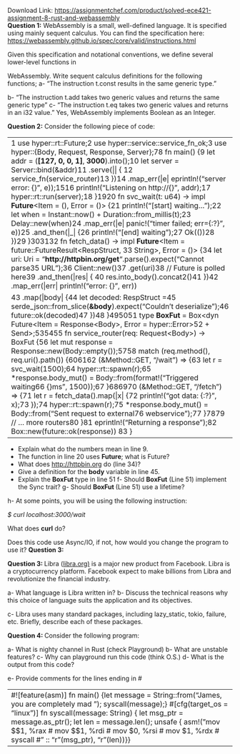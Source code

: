Download Link: https://assignmentchef.com/product/solved-ece421-assignment-8-rust-and-webassembly
<br>
<strong>Question 1:</strong> WebAssembly is a small, well-defined language. It is specified using mainly sequent calculus. You can find the specification here:  <a href="https://webassembly.github.io/spec/core/valid/instructions.html">https://webassembly.github.io/spec/core/valid/instructions.html</a>

Given this specification and notational conventions, we define several lower-level functions in

WebAssembly. Write sequent calculus definitions for the following functions; a- “The instruction t.const results in the same generic type.”

b- “The instruction t.add takes two generic values and returns the same generic type” c- “The instruction t.eq takes two generic values and returns in an i32 value.” Yes, WebAssembly implements Boolean as an Integer.




<strong>Question 2:</strong> Consider the following piece of code:

<table width="639">

 <tbody>

  <tr>

   <td width="639">1     use hyper::rt::Future;2     use hyper::service::service_fn_ok;3     use hyper::{Body, Request, Response, Server};78        fn main() {9        let addr = (<strong>[127, 0, 0, 1]</strong>, <strong>3000</strong>).into();10       let server = Server::bind(&amp;addr)11       .serve(|| {             12         service_fn(service_router)13          })14          .map_err(|e| eprintln!(“server error: {}”, e));1516     println!(“Listening on http://{}”, addr);17     hyper::rt::run(server);18     }1920                fn svc_wait(t: u64) -&gt; impl <strong>Future</strong>&lt;Item = (), Error = ()&gt; {21                println!(“[start] waiting…”);22                let when = Instant::now() + Duration::from_millis(t);23                Delay::new(when)24                .map_err(|e| panic!(“timer failed; err={:?}”, e))25                .and_then(|_| {26                println!(“[end] waiting”);27                Ok(())28                })29                }303132  fn fetch_data() -&gt; impl <strong>Future</strong>&lt;Item = future::FutureResult&lt;RespStruct, 33         String&gt;, Error = ()&gt; {34       let uri: Uri = “<strong>http://httpbin.org/get</strong>“.parse().expect(“Cannot parse35       URL”);36       Client::new()37       .get(uri)38       // Future is polled here39       .and_then(|res| { 40              res.into_body().concat2()41                })42                .map_err(|err| println!(“error: {}”, err))</td>

  </tr>

  <tr>

   <td width="639">43                       .map(|body| {44                       let decoded: RespStruct =45                       serde_json::from_slice(<strong>&amp;body</strong>).expect(“Couldn’t deserialize”);46                       future::ok(decoded)47                       })48                       }495051                                                                                               type <strong>BoxFut</strong> = Box&lt;dyn Future&lt;Item = Response&lt;Body&gt;, Error = hyper::Error&gt;52                                                                                               + Send&gt;;535455          fn service_router(req: Request&lt;Body&gt;) -&gt; BoxFut {56          let mut response = Response::new(Body::empty());5758      match (req.method(), req.uri().path()) {606162                               (&amp;Method::GET, “/wait”) =&gt; {63                               let r = svc_wait(1500);64                               hyper::rt::spawn(r);65                               *response.body_mut() = Body::from(format!(“Triggered waiting66                               {}ms”, 1500));67                               }686970                             (&amp;Method::GET, “/fetch”) =&gt; {71                             let r = fetch_data().map(|x| {72                             println!(“got data: {:?}”, x);73                             });74                             hyper::rt::spawn(r);75                             *response.body_mut() = Body::from(“Sent request to external76                             webservice”);77                             }7879       // … more routers80       }81       eprintln!(“Returning a response”);82       Box::new(future::ok(response)) 83  }</td>

  </tr>

 </tbody>

</table>

<ul>

 <li>Explain what do the numbers mean in line 9.</li>

 <li>The function in line 20 uses <strong>Future</strong>; what is Future?</li>

 <li>What does <a href="https://httpbin.org/get">http://httpbin.org</a> do (line 34)?</li>

 <li>Give a definition for the <strong>body</strong> variable in line 45.</li>

 <li>Explain the <strong>BoxFut</strong> type in line 51 f- Should <strong>BoxFut</strong> (Line 51) implement the Sync trait? g- Should <strong>BoxFut </strong>(Line 51) use a lifetime?</li>

</ul>

h- At some points, you will be using the following instruction:

<em>$ curl localhost:3000/wait </em>

What does <strong>curl</strong> do?

Does this code use Async/IO, if not, how would you change the program to use it? <strong>Question 3:</strong>




<strong>Question 3: </strong>Libra (<a href="http://libra.org/">libra.org</a><a href="http://libra.org/">)</a> is a major new product from Facebook. Libra is a cryptocurrency platform. Facebook expect to make billions from Libra and revolutionize the financial industry.

a- What language is Libra written in? b- Discuss the technical reasons why this choice of language suits the application and its objectives.

c- Libra uses many standard packages, including lazy_static, tokio, failure, etc. Briefly, describe each of these packages.

<strong>Question 4: </strong>Consider the following program:

a- What is nighty channel in Rust (check Playground) b- What are unstable features? c- Why can playground run this code (think O.S.) d- What is the output from this code?

e- Provide comments for the lines ending in #




<table width="639">

 <tbody>

  <tr>

   <td width="639">#![feature(asm)] fn main() {let message = String::from(“James, you are completely mad
”);     syscall(message);} #[cfg(target_os = “linux”)] fn syscall(message: String) {     let msg_ptr = message.as_ptr();     let len = message.len();     unsafe {         asm!(”mov     $$1, %rax   #         mov     $$1, %rdi   #          mov     $0, %rsi    #          mov     $1, %rdx    #          syscall             #”         :: “r”(msg_ptr), “r”(len))}}</td>

  </tr>

 </tbody>

</table>


